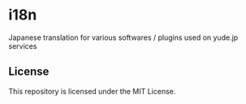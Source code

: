 # i18n
Japanese translation for various softwares / plugins used on yude.jp services

## License
This repository is licensed under the MIT License.